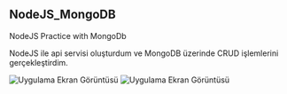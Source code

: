 ## NodeJS_MongoDB
NodeJS Practice with MongoDb

<p>NodeJS ile api servisi oluşturdum ve MongoDB üzerinde CRUD işlemlerini gerçekleştirdim.</p>


![Uygulama Ekran Görüntüsü](https://i.hizliresim.com/tvmmup7.png)
![Uygulama Ekran Görüntüsü](https://i.hizliresim.com/pf0wp4w.png)

